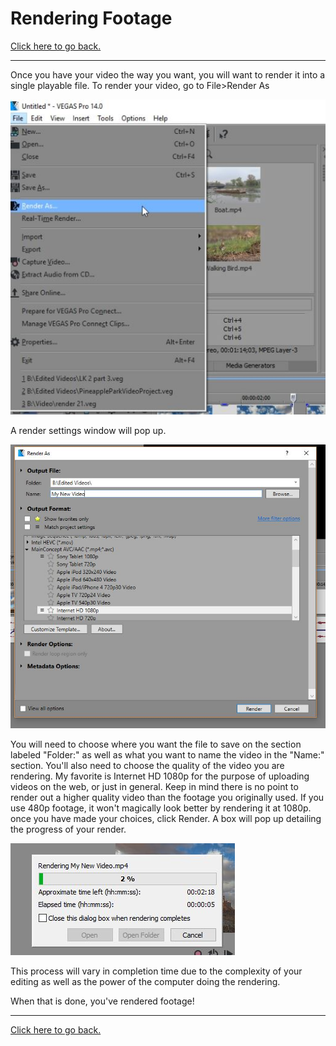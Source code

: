 # Rendering Footage

[Click here to go back.](https://github.com/ShayneSmither/VideoEditingBasics/blob/master/README.md)
***
Once you have your video the way you want, you will want to render it into a single playable file. To render your video, go to File>Render As

![renderas](https://github.com/ShayneSmither/VideoEditingBasics/blob/master/images/render/renderas.JPG)

A render settings window will pop up.

![rendersettings](https://github.com/ShayneSmither/VideoEditingBasics/blob/master/images/render/rendersettings.JPG)

You will need to choose where you want the file to save on the section labeled "Folder:" as well as what you want to name the video in the "Name:" section. You'll also need to choose the quality of the video you are rendering. My favorite is Internet HD 1080p for the purpose of uploading videos on the web, or just in general. Keep in mind there is no point to render out a higher quality video than the footage you originally used. If you use 480p footage, it won't magically look better by rendering it at 1080p. once you have made your choices, click Render. A box will pop up detailing the progress of your render.

![progress](https://github.com/ShayneSmither/VideoEditingBasics/blob/master/images/render/progress.JPG)

This process will vary in completion time due to the complexity of your editing as well as the power of the computer doing the rendering.

When that is done, you've rendered footage!
***
[Click here to go back.](https://github.com/ShayneSmither/VideoEditingBasics/blob/master/README.md)
